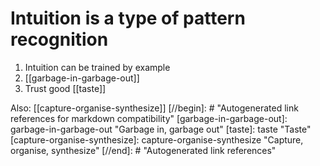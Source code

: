 # Intuition is a type of pattern recognition
1. Intuition can be trained by example
2. [[garbage-in-garbage-out]]
3. Trust good [[taste]]

Also: [[capture-organise-synthesize]]
[//begin]: # "Autogenerated link references for markdown compatibility"
[garbage-in-garbage-out]: garbage-in-garbage-out "Garbage in, garbage out"
[taste]: taste "Taste"
[capture-organise-synthesize]: capture-organise-synthesize "Capture, organise, synthesize"
[//end]: # "Autogenerated link references"
